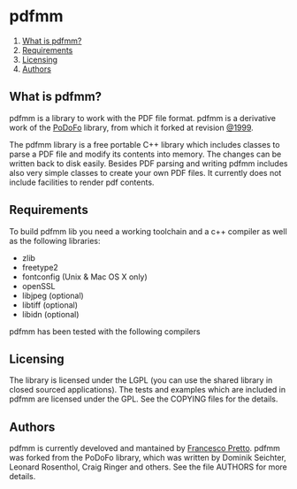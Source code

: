 # pdfmm

1.  [What is pdfmm?](#what_is_pdfmm)
2.  [Requirements](#requirements)
3.  [Licensing](#licensing)
4.  [Authors](#authors)

## What is pdfmm?

pdfmm is a library to work with the PDF file format.
pdfmm is a derivative work of the [PoDoFo](http://podofo.sourceforge.net/)
library, from which it forked at revision [@1999](https://sourceforge.net/p/podofo/code/1999/).

The pdfmm library is a free portable C++ library which
includes classes to parse a PDF file and modify its contents
into memory. The changes can be written back to disk easily.
Besides PDF parsing and writing pdfmm includes also very
simple classes to create your own PDF files. It currently
does not include facilities to render pdf contents.

## Requirements

To build pdfmm lib you need a working toolchain and a c++
compiler as well as the following libraries:

*   zlib
*   freetype2
*   fontconfig (Unix & Mac OS X only)
*   openSSL
*   libjpeg (optional)
*   libtiff (optional)
*   libidn (optional)

pdfmm has been tested with the following compilers

## Licensing

The library is licensed under the LGPL (you can
use the shared library in closed sourced applications).
The tests and examples which are included in pdfmm are
licensed under the GPL. See the COPYING files for
the details.

## Authors

pdfmm is currently develoved and mantained by
[Francesco Pretto](ceztko@gmail.com).
pdfmm was forked from the PoDoFo library, which was
written by Dominik Seichter, Leonard Rosenthol,
Craig Ringer and others. See the file
AUTHORS for more details.